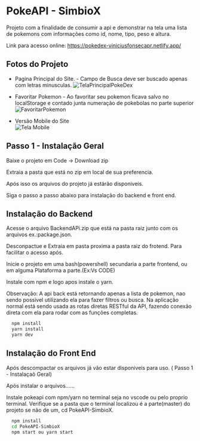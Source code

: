
# PokeAPI - SimbioX

Projeto com a finalidade de consumir a api e demonstrar na tela uma lista de pokemons com informações como id, nome, tipo, peso e altura.


Link para acesso online:  https://pokedex-viniciusfonsecapr.netlify.app/
## Fotos do Projeto
- Pagina Principal do Site. - Campo de Busca deve ser buscado apenas com letras minusculas.
![TelaPrincipalPokeDex](https://user-images.githubusercontent.com/87347314/180499734-3ea06f9a-1e17-4e88-a828-4b3cf232c5df.png) <br>

- Favoritar Pokemon - Ao favoritar seu pokemon ficava salvo no localStorage e contado junta numeração de pokebolas no parte superior
![FavoritarPokemon](https://user-images.githubusercontent.com/87347314/180500162-0cbc9386-b2a3-4f2e-ad0a-93bb625e5eda.png) <br>

- Versão Mobile do Site <br>
![Tela Mobile](https://user-images.githubusercontent.com/87347314/180500596-ff1f8005-323c-4a18-b3a6-cd965f781dd9.png)


## Passo 1  - Instalação Geral 

Baixe o projeto em Code -> Download zip 

Extraia a pasta que está no zip em local de sua preferencia.

Após isso os arquivos do projeto  já estárão disponiveis. 

Siga o passo a passo abaixo para instalação do backend e front end.


## Instalação do Backend

Acesse o arquivo BackendAPi.zip que está na pasta raiz junto com os arquivos ex.:package.json.

Desconpactue e Extraia em pasta proxima a pasta raiz do frotend.
Para facilitar o acesso após.

Inicie o projeto em uma bash(powershell) secundaria a parte frontend,
ou em alguma Plataforma a parte.(Ex:Vs CODE)

Instale com npm e logo apos instale o yarn.

Observação: A api back está retornando apenas a lista de pokemon, nao sendo possivel utilizando ela para fazer filtros ou busca.
Na aplicação normal está sendo usada as rotas diretas RESTful da API, fazendo conexão direta com ela para rodar com as funções completas.

```bash
  npm install
  yarn install
  yarn dev
```

## Instalação do Front End 
Após descompactar os arquivos já vão estar disponiveis para uso. ( Passo 1 - Instalaçaõ Geral)

Após instalar o arquivos......

Instale pokeapi com npm/yarn no terminal seja no vscode ou pelo proprio terminal. 
Verifique se a pasta que o terminal localizou é a parte(master) do projeto se não de um,
cd PokeAPI-SimbioX.

```bash
  npm install 
  cd PokeAPI-SimbioX
  npm start ou yarn start
```
    
